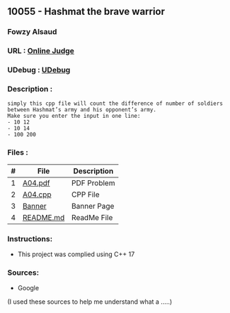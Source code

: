 ## 10055 - Hashmat the brave warrior
### Fowzy Alsaud
### URL     :   <a href="https://onlinejudge.org/index.php?option=com_onlinejudge&Itemid=8&page=show_problem&problem=996">Online Judge</a>
### UDebug  :   <a href="https://www.udebug.com/UVa/10055">UDebug</a>
### Description    :
    simply this cpp file will count the difference of number of soldiers between Hashmat’s army and his opponent’s army. 
    Make sure you enter the input in one line:
    - 10 12
    - 10 14
    - 100 200

### Files  :
|   #   | File     | Description                      |
| :---: | -------- | -------------------------------- |
|   1   | [A04.pdf](A04.pdf)</a> | PDF Problem |
|   2   | [A04.cpp](A04.cpp)</a> | CPP File |
|   3   | [Banner](Banner)</a> | Banner Page |
|   4   | [README.md](README.md)</a> | ReadMe File |

### Instructions:
- This project was complied using C++ 17

### Sources:
- Google

(I used these sources to help me understand what a .....)